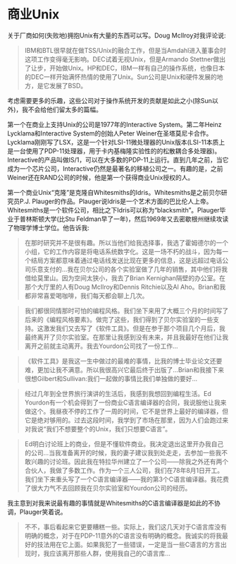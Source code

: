 # 商业Unix

关于厂商如何(失败地)拥抱Unix有大量的东西可以写。Doug McIlroy对我评论说:

> IBM和BTL很早就在做TSS/Unix的融合工作，但是当Amdahl进入董事会时这项工作变得毫无影响。DEC试着无视Unix，但是Armando Stettner做出了让步，开始做Unix。HP和DEC，IBM一样有自己的操作系统，也像日本的DEC一样开始满怀热情的使用了Unix。Sun公司是Unix和硬件发展的地方，是它发展了BSD。

考虑需要更多的乐趣，这些公司对于操作系统开发的贡献是如此之小(除Sun以外)，我不会给他们留太多的篇幅。

第一个在商业上支持Unix的公司是1977年的Interactive System。第二年Heinz Lycklama和Interactive System的创始人Peter Weiner在圣塔莫尼卡合作。Lycklama刚刚写了LSX，这是一个针对LSI-11微处理器的Unix版本(LSI-11本质上是一台使用了PDP-11处理器，用于卡内基梅隆实验性的的松散耦合多处理器)。Interactive的产品叫做IS/1，可以在大多数的PDP-11上运行。直到几年之前，当它成为一个芯片公司，Interactive仍然是最著名的移植公司之一。有趣的是，之前Weiner还在RAND公司的时候，他是第一个获得商业Unix授权的人。

第一个商业Unix“克隆”是克隆自Whitesmiths的Idris。Whitesmiths是之前贝尔研究员P.J. Plauger的作品。Plauger说Idris是一个艺术方面的巴比伦人上帝。Whitesmiths是一个软件公司，相比之下Idris可以称为“blacksmith”。Plauger毕业于普林斯顿大学(比Stu Feldman早了一年)，然后1969年又去密歇根州继续攻读了物理学博士学位。他告诉我:

> 在那时研究并不是很有趣。所以当他们给我选择事，我选了霍姆德尔的一个小组，它的工作内容是将电话系统数字化。这是一场不朽的战斗，因为每一个结局方案都意味着通过电话线发送比现在更多的信息，这是远超过电话公司乐意支付的...我在贝尔公司的各个实验室做了几年的销售，其中他们将我借给莫里山。因为空间太狭小，我去了Brian Kernighan隔壁的办公室。在那个大厅里的人有Doug McIlroy和Dennis Ritchie以及Al Aho。Brian和我都非常喜爱喝咖啡，我们每天都会聊上几次。

> 我们都很同情那时可怕的编程风格。我们坐下来用了大概三个月的时间写了后来的《编程风格要素》。做完了这些，我们得到了贝尔实验室的一些支持。这激发我们又去写了《软件工具》。但是在参于那个项目几个月后，我最终离开了贝尔实验室。在那里让我感到没有未来，并且我最好在他们让我离开之前就主动离开。我去Yourdon公司找了一份工作...

> 《软件工具》是我这一生中做过的最难的事情，比我的博士毕业论文还要难，更加让我不满意。所以我很高兴它最后终于出版了...Brian和我接下来很想Gilbert和Sullivan:我们一起做的事情比我们单独做的要好...

> 经过几年到全世界旅行演讲的生活后，我感到我想回到编程生活。Ed Yourdon有一个机会得到了一份商业C语言编译器的合同，我说服他让我来做这个。我昼夜不停的工作了一周的时间，它不是世界上最好的编译器，但它是绝对够用的。过去这段时间，我学到了市场在那里，因为人们会跑过来对我说“我们不想要整个的Unix，我们只想要C语言”。

> Ed明白讨论班上的商业，但是不懂软件商业。我决定退出这里开办我自己的公司...当我准备离开的时候，我的妻子建议我到处走走，去参加一些我不敢兴趣的讨论班。因此我在特拉华州建立了一个公司——除我之外还有两个合伙人，我做了多数工作。作为一个三人公司，我们在78年8月1日开工。我们坐下来重头写了一个C语言编译器——我的第3个C语言编译器。我花费了很大力气不去回顾我在贝尔实验室和Yourdon公司的经历。

我主意到对我来说最有趣的事情就是Whitesmiths的C语言编译器是如此的不协调，Plauger笑着说。

> 不不，事后看起来它更要糟糕一些。实际上，我们这几天对于C语言库没有明确的概念，对于在PDP-11意外的C语言没有明确的概念。我诚实的将我最好的技法用在它上面。如果我犯了一些错误，一定是当一些C语言的方言出现时，我应该离开那些人群，使用我自己的C语言库...

> 
